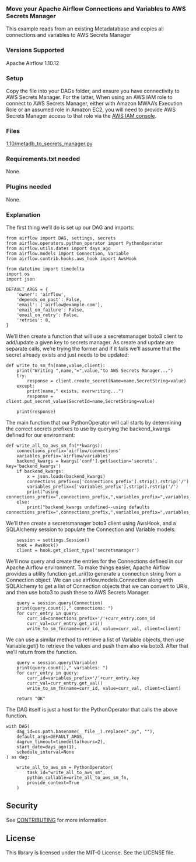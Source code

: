 ### Move your Apache Airflow Connections and Variables to AWS Secrets Manager

This example reads from an existing Metadatabase and copies all connections and variables to AWS Secrets Manager

### Versions Supported

Apache Airflow 1.10.12

### Setup 

Copy the file into your DAGs folder, and ensure you have connectivity to AWS Secrets Manager. For the latter, When using an AWS IAM role to connect to AWS Secrets Manager, either with Amazon MWAA’s Execution Role or an assumed role in Amazon EC2, you will need to provide AWS Secrets Manager access to that role via the [AWS IAM console](https://console.aws.amazon.com/iam/home#/roles).

### Files

[1.10/metadb_to_secrets_manager.py](1.10/metadb_to_secrets_manager.py)

### Requirements.txt needed

None.

### Plugins needed 

None.

### Explanation

The first thing we’ll do is set up our DAG and imports:

```
from airflow import DAG, settings, secrets
from airflow.operators.python_operator import PythonOperator
from airflow.utils.dates import days_ago
from airflow.models import Connection, Variable
from airflow.contrib.hooks.aws_hook import AwsHook

from datetime import timedelta
import os
import json

DEFAULT_ARGS = {
    'owner': 'airflow',
    'depends_on_past': False,
    'email': ['airflow@example.com'],
    'email_on_failure': False,
    'email_on_retry': False,
    'retries': 0,
}
```
We’ll then create a function that will use a secretsmanager boto3 client to add/update a given key to secrets manager.  As create and update are separate calls, we’re trying the former and if it fails we’ll assume that the secret already exists and just needs to be updated:

```
def write_to_sm_fn(name,value,client):
    print("Writing ",name,"=",value,"to AWS Secrets Manager...")
    try:
        response = client.create_secret(Name=name,SecretString=value)
    except:
        print(name," exists, overwriting...")
        response = client.put_secret_value(SecretId=name,SecretString=value)

    print(response)    

```
The main function that our PythonOperator will call starts by determining the correct secrets prefixes to use by querying the backend_kwargs defined for our environment:
```
def write_all_to_aws_sm_fn(**kwargs):
    connections_prefix='airflow/connections'
    variables_prefix='airflow/variables'
    backend_kwargs = kwargs['conf'].get(section='secrets', key='backend_kwargs')
    if backend_kwargs:
        x = json.loads(backend_kwargs)
        connections_prefix=x['connections_prefix'].strip().rstrip('/')
        variables_prefix=x['variables_prefix'].strip().rstrip('/')
        print("using connections_prefix=",connections_prefix,",variables_prefix=",variables_prefix,"...")
    else: 
        print("backend_kwargs undefined--using defaults connections_prefix=",connections_prefix,",variables_prefix=",variables_prefix)
```
We’ll then create a secretsmanager boto3 client using AwsHook, and a SQLAlchemy session to populate the Connection and Variable models:
```
    session = settings.Session()
    hook = AwsHook()
    client = hook.get_client_type('secretsmanager')
```
We’ll now query and create the entries for the Connections defined in our Apache Airflow environment. To make things easier, Apache Airflow provides a utility function get_uri()to generate a connection string from a Connection object.  We can use airflow.models.Connection along with SQLAlchemy to get a list of Connection objects that we can convert to URIs, and then use boto3 to push these to AWS Secrets Manager.
```
    query = session.query(Connection)
    print(query.count()," connections: ")   
    for curr_entry in query:
        curr_id=connections_prefix+'/'+curr_entry.conn_id
        curr_val=curr_entry.get_uri()
        write_to_sm_fn(name=curr_id, value=curr_val, client=client)
```
We can use a similar method to retrieve a list of Variable objects, then use Variable.get() to retrieve the values and push them also via boto3. After that we’ll return from the function.
```
    query = session.query(Variable)
    print(query.count()," variables: ")   
    for curr_entry in query:
        curr_id=variables_prefix+'/'+curr_entry.key
        curr_val=curr_entry.get_val()
        write_to_sm_fn(name=curr_id, value=curr_val, client=client)

    return "OK"
```
The DAG itself is just a host for the PythonOperator that calls the above function.
```
with DAG(
    dag_id=os.path.basename(__file__).replace(".py", ""),
    default_args=DEFAULT_ARGS,
    dagrun_timeout=timedelta(hours=2),
    start_date=days_ago(1),
    schedule_interval=None
) as dag:

    write_all_to_aws_sm = PythonOperator(
        task_id="write_all_to_aws_sm",
        python_callable=write_all_to_aws_sm_fn,
        provide_context=True     
    )
```
## Security

See [CONTRIBUTING](CONTRIBUTING.md#security-issue-notifications) for more information.

## License

This library is licensed under the MIT-0 License. See the LICENSE file.

